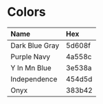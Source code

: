 # Colors

| Name | Hex |
|:-----|:----|
| Dark Blue Gray | 5d608f |
| Purple Navy | 4a558c |
| Y In Mn Blue | 3e538a |
| Independence | 454d5d |
| Onyx | 383b42 |

